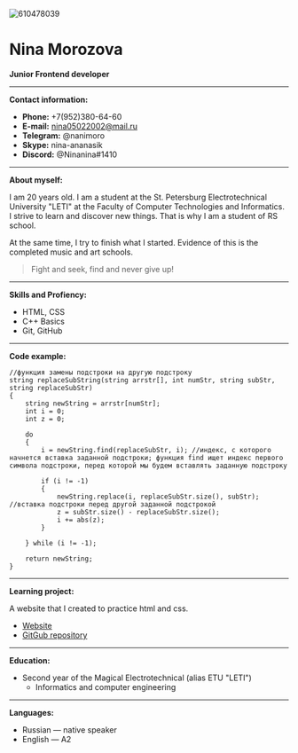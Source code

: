 ![610478039](https://user-images.githubusercontent.com/57724541/160100611-9d4fd009-b95f-4052-aa9b-1be65d8acee1.jpeg) 
# Nina Morozova
**Junior Frontend developer**
***
**Contact information:**
* **Phone:** +7(952)380-64-60
* **E-mail:** nina05022002@mail.ru
* **Telegram:** @nanimoro
* **Skype:** nina-ananasik
* **Discord:** @Ninanina#1410
***
**About myself:**

I am 20 years old. I am a student at the St. Petersburg Electrotechnical University "LETI" at the Faculty of Computer Technologies and Informatics. I strive to learn and discover new things. That is why I am a student of RS school.

At the same time, I try to finish what I started. Evidence of this is the completed music and art schools.
> Fight and seek, find and never give up!
***
**Skills and Profiency:**
* HTML, CSS
* C++ Basics
* Git, GitHub
***
**Code example:**
```
//функция замены подстроки на другую подстроку
string replaceSubString(string arrstr[], int numStr, string subStr, string replaceSubStr)
{
	string newString = arrstr[numStr];
	int i = 0;
	int z = 0;

	do
	{
		i = newString.find(replaceSubStr, i); //индекс, с которого начнется вставка заданной подстроки; функция find ищет индекс первого символа подстроки, перед которой мы будем вставлять заданную подстроку

		if (i != -1)
		{
			newString.replace(i, replaceSubStr.size(), subStr);      //вставка подстроки перед другой заданной подстрокой
			z = subStr.size() - replaceSubStr.size();
			i += abs(z); 
		}

	} while (i != -1);

	return newString;
}
```
***
**Learning project:**

A website that I created to practice html and css.

* [Website](https://naninanina.github.io/Painting-1920-1930/)
* [GitGub repository](https://github.com/Naninanina/Painting-1920-1930)
***
**Education:**

* Second year of the Magical Electrotechnical (alias ETU "LETI")
	+ Informatics and computer engineering
***
**Languages:**

* Russian — native speaker
* English — A2
